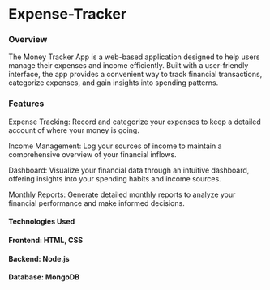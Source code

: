 # Expense-Tracker

### Overview
The Money Tracker App is a web-based application designed to help users manage their expenses and income efficiently. Built with a user-friendly interface, the app provides a convenient way to track financial transactions, categorize expenses, and gain insights into spending patterns.

### Features
Expense Tracking: Record and categorize your expenses to keep a detailed account of where your money is going.

Income Management: Log your sources of income to maintain a comprehensive overview of your financial inflows.

Dashboard: Visualize your financial data through an intuitive dashboard, offering insights into your spending habits and income sources.

Monthly Reports: Generate detailed monthly reports to analyze your financial performance and make informed decisions.

#### Technologies Used
#### Frontend: HTML, CSS
#### Backend: Node.js
#### Database: MongoDB
